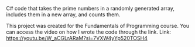 C# code that takes the prime numbers in a randomly generated array, includes them in a new array, and counts them.

This project was created for the Fundamentals of Programming course. You can access the video on how I wrote the code through the link.
Link: https://youtu.be/W_aCGLrARaM?si=7VXW4yYp520TOSH4
